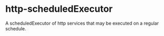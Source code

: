 # http-scheduledExecutor
A scheduledExecutor of http services that may be executed on a regular schedule.
